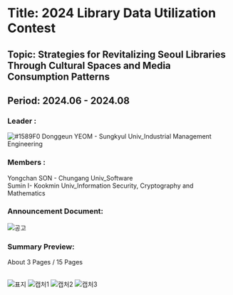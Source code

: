# Title: 2024 Library Data Utilization Contest<br/>
## Topic: Strategies for Revitalizing Seoul Libraries Through Cultural Spaces and Media Consumption Patterns <br/>
## Period: 2024.06 - 2024.08 <br/>
### Leader : <br/>
![#1589F0](https://placehold.co/15x15/1589F0/1589F0.png) Donggeun YEOM - Sungkyul Univ_Industrial Management Engineering <br/>
### Members : <br/>
Yongchan SON - Chungang Univ_Software <br/>
Sumin I- Kookmin Univ_Information Security, Cryptography and Mathematics <br/>
### Announcement Document:<br/>

![공고](https://github.com/user-attachments/assets/ae7f0a15-e8ec-4c8c-8536-199f5db5c397)

### Summary Preview:<br/>
About 3 Pages / 15 Pages<br/>
<br/>

![표지](https://github.com/user-attachments/assets/f168f0a0-4361-40d3-9b7d-af67902251b9)
![캡처1](https://github.com/user-attachments/assets/51afaa74-6956-427a-805e-491f0e673ea2)
![캡처2](https://github.com/user-attachments/assets/d58f885b-d9a5-4e50-974d-cc7d61f36849)
![캡처3](https://github.com/user-attachments/assets/278b83bb-46b7-475c-9389-06042264ae0b)
